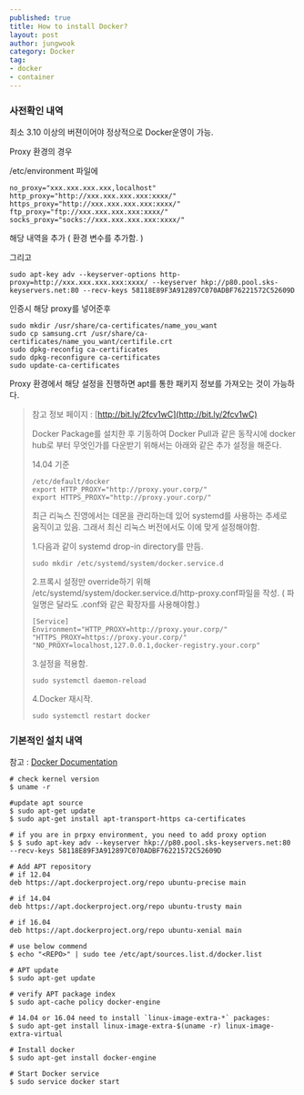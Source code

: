 ```yaml
---
published: true
title: How to install Docker?
layout: post
author: jungwook
category: Docker
tag:
- docker
- container
---
```


### 사전확인 내역

최소 3.10 이상의 버젼이어야 정상적으로 Docker운영이 가능.

Proxy 환경의 경우

/etc/environment 파일에

```{.bash}
no_proxy="xxx.xxx.xxx.xxx,localhost"
http_proxy="http://xxx.xxx.xxx.xxx:xxxx/"
https_proxy="http://xxx.xxx.xxx.xxx:xxxx/"
ftp_proxy="ftp://xxx.xxx.xxx.xxx:xxxx/"
socks_proxy="socks://xxx.xxx.xxx.xxx:xxxx/"
```

해당 내역을 추가 ( 환경 변수를 추가함. )


그리고

```{.bash}
sudo apt-key adv --keyserver-options http-proxy=http://xxx.xxx.xxx.xxx:xxxx/ --keyserver hkp://p80.pool.sks-keyservers.net:80 --recv-keys 58118E89F3A912897C070ADBF76221572C52609D
```

인증시 해당 proxy를 넣어준후

```{.bash}
sudo mkdir /usr/share/ca-certificates/name_you_want
sudo cp samsung.crt /usr/share/ca-certificates/name_you_want/certifile.crt
sudo dpkg-reconfig ca-certificates
sudo dpkg-reconfigure ca-certificates
sudo update-ca-certificates
```

Proxy 환경에서 해당 설정을 진행하면 apt를 통한 패키지 정보를 가져오는 것이 가능하다.

>참고 정보 페이지 : [http://bit.ly/2fcv1wC](http://bit.ly/2fcv1wC)
>
>Docker Package를 설치한 후 기동하여 Docker Pull과 같은 동작시에 docker hub로 부터 무엇인가를 다운받기 위해서는 아래와 같은 추가 설정을 해준다.
>
>14.04 기준
>```{.bash}
>/etc/default/docker
>export HTTP_PROXY="http://proxy.your.corp/"
>export HTTPS_PROXY="http://proxy.your.corp/"
>```
>
>최근 리눅스 진영에서는 데몬을 관리하는데 있어 systemd를 사용하는 추세로 움직이고 있음. 그래서 최신 리눅스 버전에서도 이에 맞게 설정해야함.
>
>1.다음과 같이 systemd drop-in directory를 만듬.
>
>```{.bash}
>sudo mkdir /etc/systemd/system/docker.service.d
>```
>
>2.프록시 설정만 override하기 위해 /etc/systemd/system/docker.service.d/http-proxy.conf파일을 작성. ( 파일명은 달라도 .conf와 같은 확장자를 사용해야함.)
>
>```{.bash}
>[Service]
>Environment="HTTP_PROXY=http://proxy.your.corp/" "HTTPS_PROXY=https://proxy.your.corp/" "NO_PROXY=localhost,127.0.0.1,docker-registry.your.corp"
>```
>
>3.설정을 적용함.
>
>```{.bash}
>sudo systemctl daemon-reload
>```
>
>4.Docker 재시작.
>
>```{.bash}
>sudo systemctl restart docker
>```
>

### 기본적인 설치 내역

참고 : [Docker Documentation](https://docs.docker.com/engine/installation/linux/ubuntulinux/)

```{.bash}
# check kernel version
$ uname -r

#update apt source
$ sudo apt-get update
$ sudo apt-get install apt-transport-https ca-certificates

# if you are in prpxy environment, you need to add proxy option
$ $ sudo apt-key adv --keyserver hkp://p80.pool.sks-keyservers.net:80 --recv-keys 58118E89F3A912897C070ADBF76221572C52609D

# Add APT repository
# if 12.04
deb https://apt.dockerproject.org/repo ubuntu-precise main

# if 14.04
deb https://apt.dockerproject.org/repo ubuntu-trusty main

# if 16.04
deb https://apt.dockerproject.org/repo ubuntu-xenial main

# use below commend
$ echo "<REPO>" | sudo tee /etc/apt/sources.list.d/docker.list

# APT update
$ sudo apt-get update

# verify APT package index
$ sudo apt-cache policy docker-engine

# 14.04 or 16.04 need to install `linux-image-extra-*` packages:
$ sudo apt-get install linux-image-extra-$(uname -r) linux-image-extra-virtual

# Install docker 
$ sudo apt-get install docker-engine

# Start Docker service
$ sudo service docker start
```
